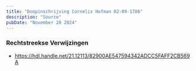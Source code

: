 ```yaml
---
title: "Doopinschrijving Cornelis Hofman 02-09-1786"
description: "Source"
pubDate: "November 20 2024"
---
```


### Rechtstreekse Verwijzingen
- https://hdl.handle.net/21.12113/82900AE547594342ADCC5FAFF2CB569A